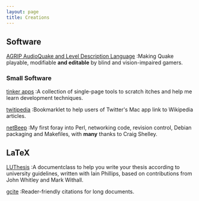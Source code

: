 ```yaml
---
layout: page
title: Creations
---
```


## Software

[AGRIP AudioQuake and Level Description Language](http://agrip.org.uk)
:Making Quake playable, modifiable **and editable** by blind and vision-impaired gamers.

### Small Software

[tinker apps](http://matatk.github.com/tinker/)
:A collection of single-page tools to scratch itches and help me learn development techniques.

[twitipedia](http://matatk.github.com/twitipedia/)
:Bookmarklet to help users of Twitter's Mac app link to Wikipedia articles.

[netBeep](http://netbeep.agrip.org.uk)
:My first foray into Perl, networking code, revision control, Debian packaging and Makefiles, with **many** thanks to Craig Shelley.

## LaTeX

[LUThesis](http://luthesis.blogspot.com/)
:A documentclass to help you write your thesis according to university guidelines, written with Iain Phillips, based on contributions from John Whitley and Mark Withall.

[gcite](http://www.ctan.org/pkg/gcite)
:Reader-friendly citations for long documents.
